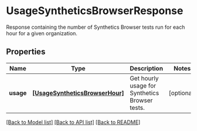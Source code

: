 # UsageSyntheticsBrowserResponse

Response containing the number of Synthetics Browser tests run for each hour for a given organization.

## Properties

| Name      | Type                                                              | Description                                    | Notes      |
| --------- | ----------------------------------------------------------------- | ---------------------------------------------- | ---------- |
| **usage** | [**[UsageSyntheticsBrowserHour]**](UsageSyntheticsBrowserHour.md) | Get hourly usage for Synthetics Browser tests. | [optional] |

[[Back to Model list]](README.md#documentation-for-models) [[Back to API list]](README.md#documentation-for-api-endpoints) [[Back to README]](README.md)
